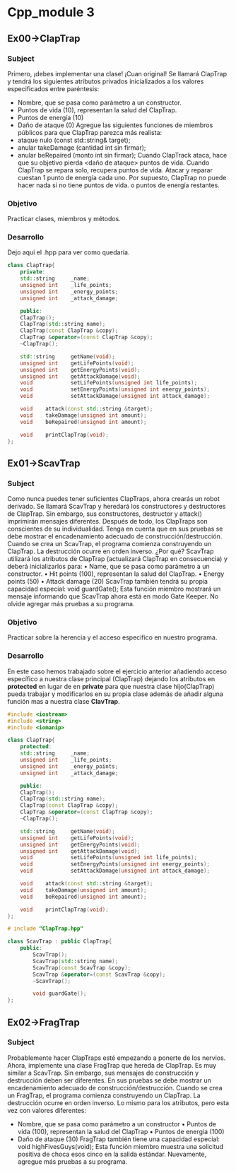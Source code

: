 # Cpp_module 3

## Ex00->ClapTrap

### Subject

Primero, ¡debes implementar una clase! ¡Cuan original!
Se llamará ClapTrap y tendrá los siguientes atributos privados inicializados
a los valores especificados entre paréntesis:
* Nombre, que se pasa como parámetro a un constructor.
* Puntos de vida (10), representan la salud del ClapTrap.
* Puntos de energía (10)
* Daño de ataque (0)
Agregue las siguientes funciones de miembros públicos para que ClapTrap parezca más realista:
* ataque nulo (const std::string& target);
* anular takeDamage (cantidad int sin firmar);
* anular beRepaired (monto int sin firmar);
Cuando ClapTrack ataca, hace que su objetivo pierda <daño de ataque> puntos de vida.
Cuando ClapTrap se repara solo, recupera <cantidad> puntos de vida. Atacar y reparar
cuestan 1 punto de energía cada uno. Por supuesto, ClapTrap no puede hacer nada si no tiene puntos de vida.
o puntos de energía restantes.

### Objetivo

Practicar clases, miembros y métodos.

### Desarrollo
Dejo aqui el .hpp para ver como quedaría.
```cpp
class ClapTrap{
	private:
	std::string		_name;
	unsigned int	_life_points;
	unsigned int	_energy_points;
	unsigned int	_attack_damage;

	public:
	ClapTrap();
	ClapTrap(std::string name);
	ClapTrap(const ClapTrap &copy);
	ClapTrap &operator=(const ClapTrap &copy);
	~ClapTrap();

	std::string		getName(void);
	unsigned int	getLifePoints(void);
	unsigned int	getEnergyPoints(void);
	unsigned int	getAttackDamage(void);
	void			setLifePoints(unsigned int life_points);
	void			setEnergyPoints(unsigned int energy_points);
	void			setAttackDamage(unsigned int attack_damage);

	void	attack(const std::string &target);
	void	takeDamage(unsigned int amount);
	void	beRepaired(unsigned int amount);

	void	printClapTrap(void);
};
```

## Ex01->ScavTrap

### Subject

Como nunca puedes tener suficientes ClapTraps, ahora crearás un robot 
derivado. Se llamará ScavTrap y heredará los constructores y destructores de 
ClapTrap. Sin embargo, sus constructores, destructor y attack() imprimirán 
mensajes diferentes. Después de todo, los ClapTraps son conscientes de su 
individualidad.
Tenga en cuenta que en sus pruebas se debe mostrar el encadenamiento adecuado
de construcción/destrucción. Cuando se crea un ScavTrap, el programa comienza 
construyendo un ClapTrap. La destrucción ocurre en orden inverso. ¿Por qué?
ScavTrap utilizará los atributos de ClapTrap (actualizará ClapTrap en 
consecuencia) y deberá inicializarlos para:
• Name, que se pasa como parámetro a un constructor.
• Hit points (100), representan la salud del ClapTrap.
• Energy points (50)
• Attack damage (20)
ScavTrap también tendrá su propia capacidad especial:
    void guardGate();
Esta función miembro mostrará un mensaje informando que ScavTrap ahora está en
modo Gate Keeper.
No olvide agregar más pruebas a su programa.

### Objetivo 

Practicar sobre la herencia y el acceso específico en nuestro programa.

### Desarrollo 

En este caso hemos trabajado sobre el ejercicio anterior añadiendo acceso específico a nuestra clase principal (ClapTrap) dejando los atributos en **protected** en lugar de en **private** para que nuestra clase hijo(ClapTrap) pueda trabajar y modificarlos en su propia clase además de añadir alguna función mas a nuestra clase **ClavTrap**.

```cpp
#include <iostream>
#include <string>
#include <iomanip>

class ClapTrap{
	protected:
	std::string 	_name;
	unsigned int	_life_points;
	unsigned int	_energy_points;
	unsigned int	_attack_damage;

	public:
	ClapTrap();
	ClapTrap(std::string name);
	ClapTrap(const ClapTrap &copy);
	ClapTrap &operator=(const ClapTrap &copy);
	~ClapTrap();

	std::string		getName(void);
	unsigned int	getLifePoints(void);
	unsigned int	getEnergyPoints(void);
	unsigned int	getAttackDamage(void);
	void 			setLifePoints(unsigned int life_points);
	void 			setEnergyPoints(unsigned int energy_points);
	void 			setAttackDamage(unsigned int attack_damage);

	void	attack(const std::string &target);
	void	takeDamage(unsigned int amount);
	void	beRepaired(unsigned int amount);

	void 	printClapTrap(void);
};

# include "ClapTrap.hpp"

class ScavTrap : public ClapTrap{
	public:
		ScavTrap();
		ScavTrap(std::string name);
		ScavTrap(const ScavTrap &copy);
		ScavTrap &operator=(const ScavTrap &copy);
		~ScavTrap();

		void guardGate();
};
```

## Ex02->FragTrap

### Subject

Probablemente hacer ClapTraps esté empezando a ponerte de los nervios.
Ahora, implemente una clase FragTrap que hereda de ClapTrap. Es muy similar a ScavTrap. Sin embargo, sus mensajes de construcción y destrucción deben ser diferentes. En sus pruebas se debe mostrar un encadenamiento adecuado de construcción/destrucción. Cuando se crea un FragTrap, el programa comienza construyendo un ClapTrap. La destrucción ocurre en orden inverso.
Lo mismo para los atributos, pero esta vez con valores diferentes:
* Nombre, que se pasa como parámetro a un constructor • Puntos de vida (100), representan la salud del ClapTrap • Puntos de energía (100)
* Daño de ataque (30)
FragTrap también tiene una capacidad especial:
	void highFivesGuys(void);
Esta función miembro muestra una solicitud positiva de choca esos cinco en la salida estándar. Nuevamente, agregue más pruebas a su programa.


